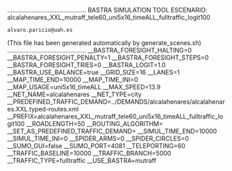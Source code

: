 .............................................
    BASTRA SIMULATION TOOL
    ESCENARIO: alcalahenares_XXL_mutraff_tele60_uni5x16_timeALL_fulltraffic_logit100

    alvaro.paricio@uah.es
(This file has been generated automatically by generate_scenes.sh)
.............................................
__BASTRA_FORESIGHT_HALTING=0
__BASTRA_FORESIGHT_PENALTY=1
__BASTRA_FORESIGHT_STEPS=0
__BASTRA_FORESIGHT_TRIES=0
__BASTRA_LOGIT=1.0
__BASTRA_USE_BALANCE=true
__GRID_SIZE=16
__LANES=1
__MAP_TIME_END=10000
__MAP_TIME_INI=0
__MAP_USAGE=uni5x16_timeALL
__MAX_SPEED=13.9
__NET_NAME=alcalahenares
__NET_TYPE=city
__PREDEFINED_TRAFFIC_DEMAND=../DEMANDS/alcalahenares/alcalahenares.XXL.typed-routes.xml
__PREFIX=alcalahenares_XXL_mutraff_tele60_uni5x16_timeALL_fulltraffic_logit100
__ROADLENGTH=50
__ROUTING_ALGORITHM=
__SET_AS_PREDEFINED_TRAFFIC_DEMAND=
__SIMUL_TIME_END=10000
__SIMUL_TIME_INI=0
__SPIDER_ARMS=0
__SPIDER_CIRCLES=0
__SUMO_GUI=false
__SUMO_PORT=4081
__TELEPORTING=60
__TRAFFIC_BASELINE=10000
__TRAFFIC_BRANCH=5000
__TRAFFIC_TYPE=fulltraffic
__USE_BASTRA=mutraff
